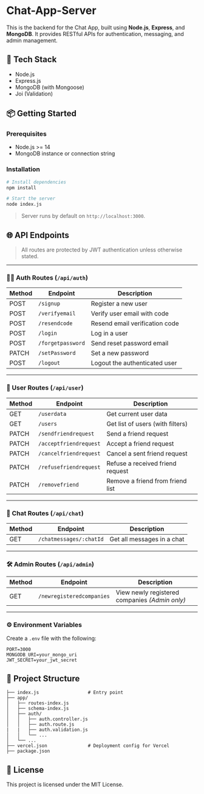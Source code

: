 # Chat-App-Server

This is the backend for the Chat App, built using **Node.js**, **Express**, and **MongoDB**. It provides RESTful APIs for authentication, messaging, and admin management.

## 🧰 Tech Stack

- Node.js
- Express.js
- MongoDB (with Mongoose)
- Joi (Validation)

## 📦 Getting Started

### Prerequisites

- Node.js >= 14
- MongoDB instance or connection string

### Installation

```bash
# Install dependencies
npm install

# Start the server
node index.js
```

> Server runs by default on `http://localhost:3000`.

## 🌐 API Endpoints

> All routes are protected by JWT authentication unless otherwise stated.

---

### 🧑‍💻 Auth Routes (`/api/auth`)

| Method | Endpoint             | Description                   |
|--------|----------------------|-------------------------------|
| POST   | `/signup`            | Register a new user           |
| POST   | `/verifyemail`       | Verify user email with code   |
| POST   | `/resendcode`        | Resend email verification code |
| POST   | `/login`             | Log in a user                 |
| POST   | `/forgetpassword`    | Send reset password email     |
| PATCH  | `/setPassword`       | Set a new password            |
| POST   | `/logout`            | Logout the authenticated user |

---

### 👥 User Routes (`/api/user`)

| Method | Endpoint                | Description                      |
|--------|-------------------------|----------------------------------|
| GET    | `/userdata`             | Get current user data            |
| GET    | `/users`                | Get list of users (with filters) |
| PATCH  | `/sendfriendrequest`    | Send a friend request            |
| PATCH  | `/acceptfriendrequest`  | Accept a friend request          |
| PATCH  | `/cancelfriendrequest`  | Cancel a sent friend request     |
| PATCH  | `/refusefriendrequest`  | Refuse a received friend request |
| PATCH  | `/removefriend`         | Remove a friend from friend list |

---

### 💬 Chat Routes (`/api/chat`)

| Method | Endpoint                 | Description                  |
|--------|--------------------------|------------------------------|
| GET    | `/chatmessages/:chatId`  | Get all messages in a chat   |

---

### 🛠️ Admin Routes (`/api/admin`)

| Method | Endpoint                       | Description                         |
|--------|--------------------------------|-------------------------------------|
| GET    | `/newregisteredcompanies`      | View newly registered companies *(Admin only)* |

---

### ⚙️ Environment Variables

Create a `.env` file with the following:

```
PORT=3000
MONGODB_URI=your_mongo_uri
JWT_SECRET=your_jwt_secret
```

## 📁 Project Structure

```
├── index.js                  # Entry point
├── app/
│   ├── routes-index.js
│   ├── schema-index.js
│   ├── auth/
│   │   ├── auth.controller.js
│   │   ├── auth.route.js
|   |   ├── auth.validation.js
│   │   └── ...
│   └── ...
├── vercel.json               # Deployment config for Vercel
├── package.json
```


## 📄 License

This project is licensed under the MIT License.